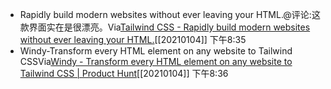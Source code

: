- Rapidly build modern websites without ever leaving your HTML.@评论:这款界面实在是很漂亮。Via[Tailwind CSS - Rapidly build modern websites without ever leaving your HTML.](https://tailwindcss.com/)[[20210104]] 下午8:35
- Windy-Transform every HTML element on any website to Tailwind CSSVia[Windy - Transform every HTML element on any website to Tailwind CSS | Product Hunt](https://www.producthunt.com/posts/windy-e2b6b3e7-08a8-4fb1-b14b-6b94e52f946d)[[20210104]] 下午8:36
